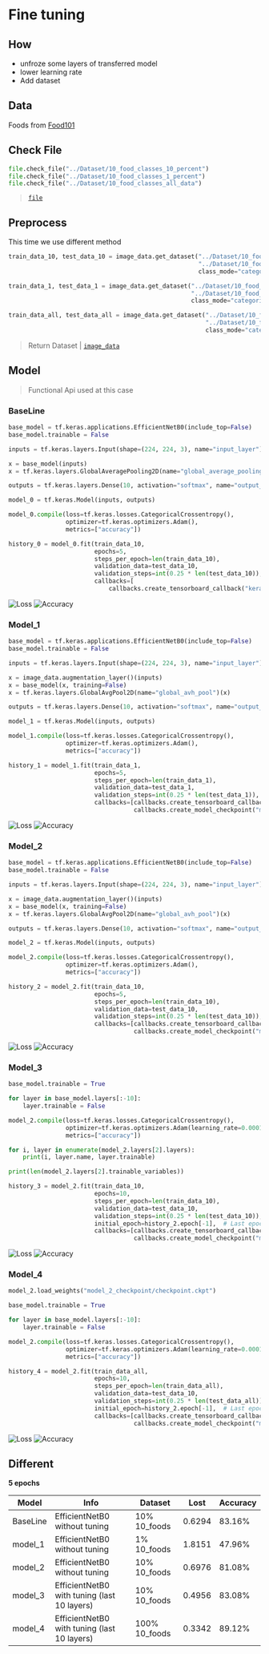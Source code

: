 # Fine tuning

## How
* unfroze some layers of transferred model
* lower learning rate
* Add dataset

## Data

Foods from [Food101](https://www.kaggle.com/kmader/food41)

## Check File

```python
file.check_file("../Dataset/10_food_classes_10_percent")
file.check_file("../Dataset/10_food_classes_1_percent")
file.check_file("../Dataset/10_food_classes_all_data")
```

> [`file`](https://github.com/UncleThree0402/LearningTensorFlow/blob/master/tensor_tool/file.py)

## Preprocess

This time we use different method

```python
train_data_10, test_data_10 = image_data.get_dataset("../Dataset/10_food_classes_10_percent/train",
                                                     "../Dataset/10_food_classes_10_percent/test",
                                                     class_mode="categorical")

train_data_1, test_data_1 = image_data.get_dataset("../Dataset/10_food_classes_1_percent/train",
                                                   "../Dataset/10_food_classes_1_percent/test",
                                                   class_mode="categorical")

train_data_all, test_data_all = image_data.get_dataset("../Dataset/10_food_classes_all_data/train",
                                                       "../Dataset/10_food_classes_all_data/test",
                                                       class_mode="categorical")
```

> Return Dataset | [`image_data`](https://github.com/UncleThree0402/LearningTensorFlow/blob/master/tensor_tool/image_data.py)

## Model

> Functional Api used at this case

### BaseLine

```python
base_model = tf.keras.applications.EfficientNetB0(include_top=False)
base_model.trainable = False

inputs = tf.keras.layers.Input(shape=(224, 224, 3), name="input_layer")

x = base_model(inputs)
x = tf.keras.layers.GlobalAveragePooling2D(name="global_average_pooling")(x)

outputs = tf.keras.layers.Dense(10, activation="softmax", name="output_layer")(x)

model_0 = tf.keras.Model(inputs, outputs)

model_0.compile(loss=tf.keras.losses.CategoricalCrossentropy(),
                optimizer=tf.keras.optimizers.Adam(),
                metrics=["accuracy"])

history_0 = model_0.fit(train_data_10,
                        epochs=5,
                        steps_per_epoch=len(train_data_10),
                        validation_data=test_data_10,
                        validation_steps=int(0.25 * len(test_data_10)),
                        callbacks=[
                            callbacks.create_tensorboard_callback("keras_application", "EfficientNetB0_baseline")])
```

![Loss](https://github.com/UncleThree0402/LearningTensorFlow/blob/master/fine_tuning/Image/0_loss.png)
![Accuracy](https://github.com/UncleThree0402/LearningTensorFlow/blob/master/fine_tuning/Image/0_ac.png)

### Model_1

```python
base_model = tf.keras.applications.EfficientNetB0(include_top=False)
base_model.trainable = False

inputs = tf.keras.layers.Input(shape=(224, 224, 3), name="input_layer")

x = image_data.augmentation_layer()(inputs)
x = base_model(x, training=False)
x = tf.keras.layers.GlobalAvgPool2D(name="global_avh_pool")(x)

outputs = tf.keras.layers.Dense(10, activation="softmax", name="output_layer")(x)

model_1 = tf.keras.Model(inputs, outputs)

model_1.compile(loss=tf.keras.losses.CategoricalCrossentropy(),
                optimizer=tf.keras.optimizers.Adam(),
                metrics=["accuracy"])

history_1 = model_1.fit(train_data_1,
                        epochs=5,
                        steps_per_epoch=len(train_data_1),
                        validation_data=test_data_1,
                        validation_steps=int(0.25 * len(test_data_1)),
                        callbacks=[callbacks.create_tensorboard_callback("keras_application", "EfficientNetB0_model1"),
                                   callbacks.create_model_checkpoint("model_1_checkpoint")])
```

![Loss](https://github.com/UncleThree0402/LearningTensorFlow/blob/master/fine_tuning/Image/1_loss.png)
![Accuracy](https://github.com/UncleThree0402/LearningTensorFlow/blob/master/fine_tuning/Image/1_ac.png)

### Model_2

```python
base_model = tf.keras.applications.EfficientNetB0(include_top=False)
base_model.trainable = False

inputs = tf.keras.layers.Input(shape=(224, 224, 3), name="input_layer")

x = image_data.augmentation_layer()(inputs)
x = base_model(x, training=False)
x = tf.keras.layers.GlobalAvgPool2D(name="global_avh_pool")(x)

outputs = tf.keras.layers.Dense(10, activation="softmax", name="output_layer")(x)

model_2 = tf.keras.Model(inputs, outputs)

model_2.compile(loss=tf.keras.losses.CategoricalCrossentropy(),
                optimizer=tf.keras.optimizers.Adam(),
                metrics=["accuracy"])

history_2 = model_2.fit(train_data_10,
                        epochs=5,
                        steps_per_epoch=len(train_data_10),
                        validation_data=test_data_10,
                        validation_steps=int(0.25 * len(test_data_10)),
                        callbacks=[callbacks.create_tensorboard_callback("keras_application", "EfficientNetB0_model2"),
                                   callbacks.create_model_checkpoint("model_2_checkpoint")])
```

![Loss](https://github.com/UncleThree0402/LearningTensorFlow/blob/master/fine_tuning/Image/2_loss.png)
![Accuracy](https://github.com/UncleThree0402/LearningTensorFlow/blob/master/fine_tuning/Image/2_ac.png)

### Model_3

```python
base_model.trainable = True

for layer in base_model.layers[:-10]:
    layer.trainable = False

model_2.compile(loss=tf.keras.losses.CategoricalCrossentropy(),
                optimizer=tf.keras.optimizers.Adam(learning_rate=0.0001),  # TUNE
                metrics=["accuracy"])

for i, layer in enumerate(model_2.layers[2].layers):
    print(i, layer.name, layer.trainable)

print(len(model_2.layers[2].trainable_variables))

history_3 = model_2.fit(train_data_10,
                        epochs=10,
                        steps_per_epoch=len(train_data_10),
                        validation_data=test_data_10,
                        validation_steps=int(0.25 * len(test_data_10)),
                        initial_epoch=history_2.epoch[-1],  # Last epoch
                        callbacks=[callbacks.create_tensorboard_callback("keras_application", "EfficientNetB0_model3"),
                                   callbacks.create_model_checkpoint("model_3_checkpoint")])
```

![Loss](https://github.com/UncleThree0402/LearningTensorFlow/blob/master/fine_tuning/Image/3_loss.png)
![Accuracy](https://github.com/UncleThree0402/LearningTensorFlow/blob/master/fine_tuning/Image/3_ac.png)

### Model_4

```python
model_2.load_weights("model_2_checkpoint/checkpoint.ckpt")

base_model.trainable = True

for layer in base_model.layers[:-10]:
    layer.trainable = False

model_2.compile(loss=tf.keras.losses.CategoricalCrossentropy(),
                optimizer=tf.keras.optimizers.Adam(learning_rate=0.0001),  # TUNE
                metrics=["accuracy"])

history_4 = model_2.fit(train_data_all,
                        epochs=10,
                        steps_per_epoch=len(train_data_all),
                        validation_data=test_data_10,
                        validation_steps=int(0.25 * len(test_data_all)),
                        initial_epoch=history_2.epoch[-1],  # Last epoch
                        callbacks=[callbacks.create_tensorboard_callback("keras_application", "EfficientNetB0_model4"),
                                   callbacks.create_model_checkpoint("model_4_checkpoint")])
```

![Loss](https://github.com/UncleThree0402/LearningTensorFlow/blob/master/fine_tuning/Image/4_loss.png)
![Accuracy](https://github.com/UncleThree0402/LearningTensorFlow/blob/master/fine_tuning/Image/4_ac.png)

## Different
**5 epochs**

| Model    | Info                                        | Dataset       | Lost   | Accuracy |
|----------|---------------------------------------------|---------------|--------|----------|
| BaseLine | EfficientNetB0 without tuning               | 10% 10_foods  | 0.6294 | 83.16%   |
| model_1  | EfficientNetB0 without tuning               | 1% 10_foods   | 1.8151 | 47.96%   |
| model_2  | EfficientNetB0 without tuning               | 10% 10_foods  | 0.6976 | 81.08%   |
| model_3  | EfficientNetB0 with tuning (last 10 layers) | 10% 10_foods  | 0.4956 | 83.08%   |
| model_4  | EfficientNetB0 with tuning (last 10 layers) | 100% 10_foods | 0.3342 | 89.12%   |